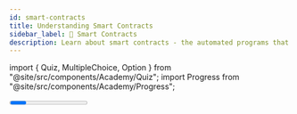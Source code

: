 ```yaml
---
id: smart-contracts
title: Understanding Smart Contracts
sidebar_label: 📜 Smart Contracts
description: Learn about smart contracts - the automated programs that power Web3 applications. Understand what they do, how they work, and the different programming languages you can use to build them.
---
```


import { Quiz, MultipleChoice, Option } from "@site/src/components/Academy/Quiz";
import Progress from "@site/src/components/Academy/Progress";

<Progress course="web3-apps" total={5} />

Now that you understand the building blocks of Web3 apps, let's dive into the heart of what makes them work: **smart contracts**. These are the automated programs that power everything from simple token transfers to complex decentralized applications.

Think of smart contracts like digital vending machines where you put something in, and they automatically give you something back, but instead of snacks, they handle everything from money transfers to complex business logic.

---

## What Makes Smart Contracts Special?

A **smart contract** is essentially a self-executing program that lives on the blockchain. Once you deploy it, it runs automatically without needing anyone to babysit it.

Here's what makes them so powerful:

**They're like digital agreements that can't be broken** - once the conditions are met, the contract automatically executes. No lawyers, no delays, no "he said, she said."

**They're completely transparent** - anyone can look at the code and see exactly what it does. No hidden tricks or surprises.

**They're trustless** - you don't need to trust a bank, a company, or any middleman. The blockchain itself ensures everything works as programmed.

**They're global** - once deployed, they work the same way for everyone, everywhere, 24/7.

---

## How Smart Contracts Actually Work

Let's walk through a simple example to see how this works in practice.

Imagine you want to create a simple "greeting book" where people can leave messages. Here's what happens:

1. **You write the code** - You create a program that can store and retrieve messages
2. **You deploy it** - The code gets uploaded to the blockchain and gets its own address
3. **People interact with it** - Users can call functions like "add a greeting" or "get all greetings"
4. **It runs automatically** - Every time someone calls a function, the blockchain executes your code

The beautiful thing is that once it's deployed, it runs forever without you needing to do anything. It's like having a digital assistant that never sleeps and never makes mistakes.

---

## Choosing Your Programming Language

One of the coolest things about smart contracts is that you can write them in different programming languages, depending on your background and what you want to build.

**If you're a web developer**, you'll probably want to start with **JavaScript or TypeScript**. These are familiar, easy to learn, and perfect for building simple contracts or connecting your existing web apps to the blockchain. You can quickly prototype ideas and build frontend applications that interact with smart contracts.

**If you're building something that needs to be really fast and secure** (like a decentralized exchange or a complex DeFi protocol), **Rust** is your best bet. It's designed for high-performance applications and is what most serious blockchain projects use. It's a bit more complex to learn, but it gives you incredible control and efficiency.

**If you're working with data, analytics, or AI applications**, **Python** is a great choice. It's simple to learn, has amazing libraries for data science, and is perfect for building analytics platforms or AI-powered smart contracts.

**If you're building backend services or need to handle lots of concurrent operations**, **Go** is excellent. It's designed for building scalable systems and is great for creating API services that work with blockchain applications.

The key is to pick the language that matches your background and your project's needs. You don't need to learn all of them, just choose the one that makes the most sense for what you're trying to build.

---

## What Can You Actually Build?

Smart contracts power some of the most exciting applications in Web3 today. Let's look at some real examples:

**Financial Apps (DeFi)**: Think of apps like digital banks, but without the bank. You can lend money to others and earn interest, or swap one type of token for another, all automatically handled by smart contracts.

**Digital Art and Collectibles**: Artists can create unique digital artwork that's verified as authentic and owned by specific people. These can be bought, sold, and traded just like physical art, but with guaranteed authenticity.

**Gaming**: Imagine playing a game where the items you earn or buy are actually yours, you can trade them with other players or even sell them. The game items are stored on the blockchain, so they persist even if the game company disappears.

**Community Governance**: Groups of people can make decisions together through transparent voting systems. No more wondering if your vote actually counted - everything is recorded on the blockchain.

**Supply Chain Tracking**: Companies can track products from the factory to your doorstep, with each step verified and recorded. This helps prevent counterfeiting and ensures product authenticity.

---

## Why Smart Contracts Are Better Than Traditional Apps

Let's compare smart contracts to the apps you use every day:

**Traditional Apps**: A company controls everything. They can change the rules, access your data, or shut down the service whenever they want. You have to trust them completely.

**Smart Contracts**: Once deployed, they run exactly as programmed. No one can change the rules, access your data, or shut them down. You don't need to trust anyone - the code is transparent and the blockchain ensures it works correctly.

**Traditional Apps**: Your data lives on company servers. They can see everything you do, sell your information, or lose your data in a hack.

**Smart Contracts**: You control your own data. It's stored securely on the blockchain, and only you can access it. No company can spy on you or lose your information.

**Traditional Apps**: You pay through subscriptions, ads, or by giving up your personal data. The costs are often hidden.

**Smart Contracts**: You pay small, transparent fees for each transaction. No hidden costs, no data mining, no surprise charges.

---

## The Real-World Impact

Smart contracts are already changing how we think about digital services:

**For Users**: You get more control, better security, and lower costs. No more worrying about companies changing the rules or losing your data.

**For Developers**: You can build applications that work globally without needing permission from anyone. You can focus on creating value instead of managing servers and databases.

**For Businesses**: You can create new business models that weren't possible before. You can build trust through transparency and automation.

**For Society**: We're moving toward a world where digital services are more fair, transparent, and accessible to everyone, regardless of where they live or what bank they use.

---

## Getting Started with Smart Contracts

The best way to understand smart contracts is to start simple. You don't need to be a programming expert to get started.

**Start with a simple idea**: Maybe a contract that stores and retrieves messages, or one that manages a simple voting system.

**Choose your language**: Pick the programming language that matches your background and interests.

**Use existing tools**: There are lots of tools and frameworks that make smart contract development easier.

**Learn by doing**: The best way to understand smart contracts is to build something simple and see how it works.

**Join the community**: There are active communities of developers who are happy to help newcomers.

Remember, you don't need to understand everything at once. Start with the basics, build something simple, and gradually work your way up to more complex applications.

---

## Key Takeaways

- **Smart contracts** are like digital vending machines that automatically execute agreements when conditions are met - no human intervention needed
- **You can write smart contracts in multiple languages** - JavaScript for web developers, Rust for high-performance apps, Python for data science, and Go for backend services
- **Smart contracts power everything** from simple token transfers to complex DeFi protocols, NFTs, and community governance systems
- **They're better than traditional apps** because they're transparent, secure, and give you control over your own data
- **The best way to learn** is to start with a simple project and gradually work your way up to more complex applications

Smart contracts are the foundation of Web3 applications, enabling the creation of decentralized, transparent, and automated systems that can transform how we interact with digital services. Whether you're a developer looking to build the next generation of applications or a user wanting to understand how these systems work, understanding smart contracts is essential for navigating the Web3 ecosystem!

---

## Quiz

<Quiz course="web3-apps" id="smart-contracts-quiz">
    <MultipleChoice question="What is a smart contract?">
        <Option> A. A legal document that is stored on the blockchain.</Option>
        <Option> B. A traditional contract that has been digitized and made available online.</Option>
        <Option correct> C. A self-executing program that runs on the blockchain and automatically executes agreements when conditions are met.</Option>
        <Option> D. A special type of wallet that can store multiple cryptocurrencies.</Option>
    </MultipleChoice>
    <MultipleChoice question="Which of the following is NOT a characteristic of smart contracts?">
        <Option> A. Automatic execution without human intervention.</Option>
        <Option> B. Transparent and publicly verifiable code.</Option>
        <Option correct> C. Can be easily modified after deployment by anyone.</Option>
        <Option> D. Deterministic - same inputs always produce same outputs.</Option>
    </MultipleChoice>
    <MultipleChoice question="What is the main advantage of using JavaScript for smart contract development?">
        <Option> A. JavaScript contracts are more secure than other languages.</Option>
        <Option correct> B. JavaScript is familiar to most web developers and has a rich ecosystem of tools.</Option>
        <Option> C. JavaScript contracts execute faster than contracts written in other languages.</Option>
        <Option> D. JavaScript is the only language that can interact with the blockchain.</Option>
    </MultipleChoice>
    <MultipleChoice question="What is the primary benefit of using Rust for smart contract development?">
        <Option> A. Rust contracts are easier to learn than JavaScript contracts.</Option>
        <Option correct> B. Rust provides high performance, memory safety, and is used for enterprise-grade applications.</Option>
        <Option> C. Rust contracts are free to deploy while other languages cost money.</Option>
        <Option> D. Rust is the only language that can create NFTs.</Option>
    </MultipleChoice>
    <MultipleChoice question="What is a common use case for smart contracts in DeFi (Decentralized Finance)?">
        <Option> A. Storing large amounts of data on the blockchain.</Option>
        <Option> B. Creating social media platforms for cryptocurrency users.</Option>
        <Option correct> C. Building lending platforms, decentralized exchanges, and automated trading systems.</Option>
        <Option> D. Mining new cryptocurrency tokens.</Option>
    </MultipleChoice>
    <MultipleChoice question="How do smart contracts differ from traditional web applications in terms of control?">
        <Option> A. Smart contracts are controlled by a single company, just like traditional apps.</Option>
        <Option correct> B. Smart contracts are decentralized with no single entity in control, while traditional apps are controlled by companies.</Option>
        <Option> C. Traditional apps are more decentralized than smart contracts.</Option>
        <Option> D. There is no difference in control between smart contracts and traditional applications.</Option>
    </MultipleChoice>
    <MultipleChoice question="What is one of the main benefits of smart contracts for users?">
        <Option> A. Smart contracts are always free to use and never require any fees.</Option>
        <Option> B. Smart contracts can only be used by technical experts and developers.</Option>
        <Option correct> C. Smart contracts provide transparency, security, and give users control over their assets and data.</Option>
        <Option> D. Smart contracts work exactly like traditional banking systems.</Option>
    </MultipleChoice>
</Quiz>
